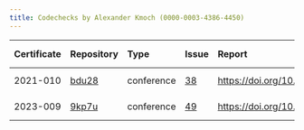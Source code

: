```yaml
---
title: Codechecks by Alexander Kmoch (0000-0003-4386-4450)
---
```



|Certificate |Repository |Type       |Issue |Report                                |Check date |
|:-------|:--------------------------------|:------------------|:---|:--------------------------|:----------|
|2021-010    |[bdu28](https://osf.io/bdu28)|conference |[38](https://github.com/codecheckers/register/issues/38)|https://doi.org/10.17605/osf.io/bdu28 |2021-06-10 |
|2023-009    |[9kp7u](https://osf.io/9kp7u)|conference |[49](https://github.com/codecheckers/register/issues/49)|https://doi.org/10.17605/osf.io/9kp7u |2023-06-13 |
